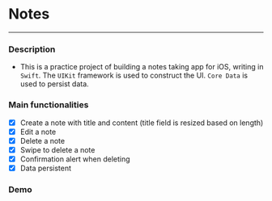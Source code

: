 # Notes

-----

### Description
- This is a practice project of building a notes taking app for iOS, writing in `Swift`. The `UIKit` framework is used to construct the UI. `Core Data` is used to persist data.

### Main functionalities
- [x] Create a note with title and content (title field is resized based on length)
- [x] Edit a note
- [x] Delete a note
- [x] Swipe to delete a note
- [x] Confirmation alert when deleting
- [x] Data persistent

### Demo